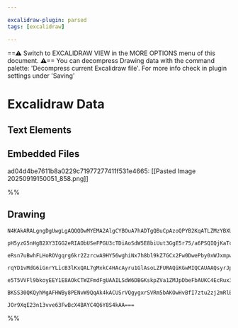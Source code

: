 ```yaml
---

excalidraw-plugin: parsed
tags: [excalidraw]

---
```

==⚠  Switch to EXCALIDRAW VIEW in the MORE OPTIONS menu of this document. ⚠== You can decompress Drawing data with the command palette: 'Decompress current Excalidraw file'. For more info check in plugin settings under 'Saving'


# Excalidraw Data

## Text Elements
## Embedded Files
ad04d4be7611b8a0229c71977277411f531e4665: [[Pasted Image 20250919150051_858.png]]

%%
## Drawing
```compressed-json
N4KAkARALgngDgUwgLgAQQQDwMYEMA2AlgCYBOuA7hADTgQBuCpAzoQPYB2KqATLZMzYBXUtiRoIACyhQ4zZAHoFAc0JRJQgEYA6bGwC2CgF7N6hbEcK4OCtptbErHALRY8RMpWdx8Q1TdIEfARcZgRmBShcZQUebQBGAFZtAGYaOiCEfQQOKGZuAG1wMFAwMogSbggASU0ABlwANgA5AGlNfQAVAEcAfQBZAHlmngBlABYEAEVx9LLIWEQqwn1o

pH5yzG5nHgB2XY3IGG2eRIAObUSeFPGU3cTDiAoSdW5E8biUut3GgE5r75/a6PSQIQjKaTcO7jbS/OHwhHw8aPazKYLcOqPZhQUhsADWCAAwmx8GxSFUcdZmHBcIFcnNyppcNg8cpcUIOMRiaTyRJKRxqbSclAGZAAGaEfD4UawdESQQeUUQbG4gkAdRekm4fGKAhx+IQMpgcvQCsqj3ZEI44XyaHijzYNOwamOdrqmN1EDZwjg1WIttQBQAuo8x

eRsn7uBwhFLHoROVgqrg6kr2ZzrcwA9HY56wghiNx7h8bl9kZ7GCx2Fw0DwePby0xWJxmpwxNx4r9xrszmcfmcPfMKswACKZKD57highhR6aYScgCiwWyuSzMfwjyEcGIuHHBbt9zOXzO43GnfGD09RA4eKj68epJZE7QU/wM9zUSgQgDEEQnPjyhKhKwSRhIuDEHU4zEOMmgID88TxJoZzJrWvzYLsHb7HsuzjAhYqJCk8QIOMjSNIkSrMO44iB

rqYD1vMdG6iGnrYLicB3lKxQAL7gMxkC4HAcAyru1GlAsoLZFURAQiKGwMIQCAUAAQsyrJplyJJklUADEYp6fpDIQNgIh0lA1TjvoMqqkSmm8ug2lEY56zFEZJnCuZWQqSy3ochpPIUuQAo0qZhnGaQpkefoABikrSrK1HKiS5ouWFEUWVZBoasQrw1nJqXuel+oEkaJqJYqeVubkkUAErCFaNrthV4UFVkgxOi67buk1aVZFFnBQFFuD6JKrqoJ

e5T5VVFl9bkoyEEY1E8AOkCTWZFmdFgUAAILSdW6DBGKskpZVa1ZMJpDbeFbAUKC4EcRux3NVNWQLpyW1XTdIT7ugtK4lQ3Utfo71/Z08AJepoUnZFUXhggtUmtmD3lJRuJSgAGtqZy/HJKMkvgACaUKNHUsI/IkjSnHJRhsAY3BiZA9AEEI1HxNxAPPfotW+RmP4Q3JbIkHNC3astXqkIL47sWg42QALxD9GwxAIK9uCaME32vu+5Ry9yWloPTE

BKSS30QKQyhMgAFHWBy8PENvW9QqAk4kACUSrVQgygxrSVRm5bAKOwHvBfI7ztu2zj2mRlBJtVAVZrjm5RhkNcM5Er4scIB+uejkqvq9wOLM482BEFLqCFwgjwcCnBekEXnrCFA17URXjyrKQBKkM0NdoK3nrt53Ktq8+5d1wgEflHYABWCDYHkozV3ACtK0P+cvtOlcucyceMJ0NP4HTnqLAlYTBHPVZKsZ2IGKDSxoIjD5sE+Gsb6GuKWZk5+c

JOr9XqE23n13vve63FwBcX4BAYC4Q6Y8S4kAA===
```
%%